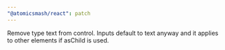 ```yaml
---
"@atomicsmash/react": patch
---
```


Remove type text from control. Inputs default to text anyway and it applies to other elements if asChild is used.
